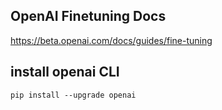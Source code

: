 ## OpenAI Finetuning Docs
https://beta.openai.com/docs/guides/fine-tuning

## install openai CLI
```
pip install --upgrade openai
```
